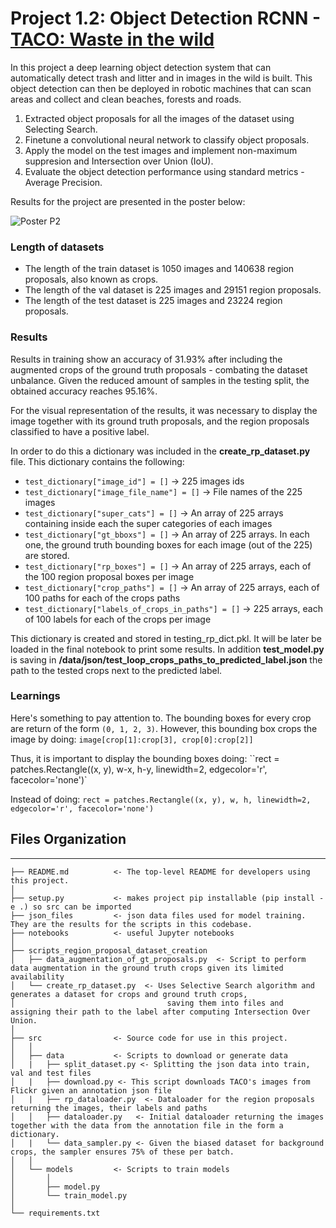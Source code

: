 # Project 1.2: Object Detection RCNN - [TACO: Waste in the wild](http://tacodataset.org/)
In this project a deep learning object detection system that can automatically detect trash and litter and in images in the wild is built. This object detection can then be
deployed in robotic machines that can scan areas and collect and clean beaches, forests and roads.

1. Extracted object proposals for all the images of the dataset using Selecting
Search.
2. Finetune a convolutional neural network to classify object proposals.
3. Apply the model on the test images and implement non-maximum suppresion and Intersection over Union (IoU).
4. Evaluate the object detection performance using standard metrics - Average Precision.

Results for the project are presented in the poster below:

![Poster P2](https://github.com/blclo/DeepLearningInComputerVision/raw/main/P1_2_WasteManagment/DLCV_CarolinaLopez-2.png)

### Length of datasets
- The length of the train dataset is 1050 images and 140638 region proposals, also known as crops.
- The length of the val dataset is 225 images and 29151 region proposals.
- The length of the test dataset is 225 images and 23224 region proposals.

### Results 
Results in training show an accuracy of 31.93% after including the augmented crops of the ground truth proposals - combating the dataset unbalance. Given the reduced amount of samples in the testing split, the obtained accuracy reaches 95.16%.

For the visual representation of the results, it was necessary to display the image together with its ground truth proposals, and the region proposals classified to have a positive label.

In order to do this a dictionary was included in the **create_rp_dataset.py** file. This dictionary contains the following:

- `test_dictionary["image_id"] = []` -> 225 images ids
- `test_dictionary["image_file_name"] = []` -> File names of the 225 images
- `test_dictionary["super_cats"] = []` -> An array of 225 arrays containing inside each the super categories of each images
- `test_dictionary["gt_bboxs"] = []` -> An array of 225 arrays. In each one, the ground truth bounding boxes for each image (out of the 225) are stored.
- `test_dictionary["rp_boxes"] = []` -> An array of 225 arrays, each of the 100 region proposal boxes per image
- `test_dictionary["crop_paths"] = []` -> An array of 225 arrays, each of 100 paths for each of the crops paths
- `test_dictionary["labels_of_crops_in_paths"] = []` -> 225 arrays, each of 100 labels for each of the crops per image

This dictionary is created and stored in testing_rp_dict.pkl. It will be later be loaded in the final notebook to print some results. 
In addition **test_model.py** is saving in **/data/json/test_loop_crops_paths_to_predicted_label.json** the path to the tested crops next to the predicted label.

### Learnings
Here's something to pay attention to. The bounding boxes for every crop are return of the form `(0, 1, 2, 3)`. However, this bounding box crops the image by doing: `image[crop[1]:crop[3], crop[0]:crop[2]]`

Thus, it is important to display the bounding boxes doing:
``rect = patches.Rectangle((x, y), w-x, h-y, linewidth=2, edgecolor='r', facecolor='none')`

Instead of doing:
``rect = patches.Rectangle((x, y), w, h, linewidth=2, edgecolor='r', facecolor='none')``

## Files Organization
------------

    ├── README.md          <- The top-level README for developers using this project.
    │
    ├── setup.py           <- makes project pip installable (pip install -e .) so src can be imported
    ├── json_files         <- json data files used for model training. They are the results for the scripts in this codebase.
    ├── notebooks          <- useful Jupyter notebooks
    │   
    ├── scripts_region_proposal_dataset_creation
    │   ├── data_augmentation_of_gt_proposals.py  <- Script to perform data augmentation in the ground truth crops given its limited availability
    │   └── create_rp_dataset.py  <- Uses Selective Search algorithm and generates a dataset for crops and ground truth crops, 
    │                                  saving them into files and assigning their path to the label after computing Intersection Over Union.
    │   
    ├── src                <- Source code for use in this project.
    │   │
    │   ├── data           <- Scripts to download or generate data
    │   |   ├── split_dataset.py <- Splitting the json data into train, val and test files
    │   |   ├── download.py <- This script downloads TACO's images from Flickr given an annotation json file
    │   |   ├── rp_dataloader.py  <- Dataloader for the region proposals returning the images, their labels and paths
    │   │   ├── dataloader.py   <- Initial dataloader returning the images together with the data from the annotation file in the form a dictionary.
    │   |   └── data_sampler.py <- Given the biased dataset for background crops, the sampler ensures 75% of these per batch.
    │   │
    │   └── models         <- Scripts to train models
    │       │                 
    │       ├── model.py
    │       └── train_model.py
    │
    └── requirements.txt 
